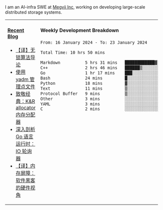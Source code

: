 I am an AI-infra SWE at [Megvii Inc](https://en.megvii.com/), working on developing large-scale distributed storage systems.

<table width="960px">
<tr>
<td valign="top" width="50%">

#### <a href="https://www.kongjun18.me" target="_blank">Recent Blog</a>

<!-- BLOG-POST-LIST:START -->
- [【译】无锁算法导论](https://kongjun18.github.io/posts/2023/07/14/)
- [使用 yadm 管理点文件](https://kongjun18.github.io/posts/2023/04/07/)
- [致敬经典：K&amp;R allocator 内存分配器](https://kongjun18.github.io/posts/2022/12/12/)
- [深入剖析 Go 语言运行时：IO 轮询器](https://kongjun18.github.io/posts/2022/11/21/)
- [【译】内存屏障：软件黑客的硬件视角](https://kongjun18.github.io/posts/2022/11/03/)
<!-- BLOG-POST-LIST:END -->

</td>
<td valign="top" width="50%">

#### Weekly Development Breakdown

<!--START_SECTION:waka-->

```txt
From: 16 January 2024 - To: 23 January 2024

Total Time: 10 hrs 50 mins

Markdown          5 hrs 31 mins   ████████████▓░░░░░░░░░░░░   50.92 %
C++               2 hrs 46 mins   ██████▒░░░░░░░░░░░░░░░░░░   25.55 %
Go                1 hr 17 mins    ███░░░░░░░░░░░░░░░░░░░░░░   11.98 %
Bash              24 mins         █░░░░░░░░░░░░░░░░░░░░░░░░   03.79 %
Python            18 mins         ▓░░░░░░░░░░░░░░░░░░░░░░░░   02.85 %
Text              11 mins         ▒░░░░░░░░░░░░░░░░░░░░░░░░   01.82 %
Protocol Buffer   9 mins          ▒░░░░░░░░░░░░░░░░░░░░░░░░   01.41 %
Other             3 mins          ░░░░░░░░░░░░░░░░░░░░░░░░░   00.53 %
YAML              3 mins          ░░░░░░░░░░░░░░░░░░░░░░░░░   00.51 %
C                 2 mins          ░░░░░░░░░░░░░░░░░░░░░░░░░   00.34 %
```

<!--END_SECTION:waka-->
</td>
</tr>

</table>
